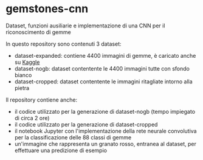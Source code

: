 # gemstones-cnn
Dataset, funzioni ausiliarie e implementazione di una CNN per il riconoscimento di gemme

In questo repository sono contenuti 3 dataset:
- dataset-expanded: contiene 4400 immagini di gemme, è caricato anche su [Kaggle](https://www.kaggle.com/datasets/fransell/gemstones-images-expanded)
- dataset-nogb: dataset contentente le 4400 immagini tutte con sfondo bianco
- dataset-cropped: dataset contentente le immagini ritagliate intorno alla pietra

Il repository contiene anche:
- il codice utilizzato per la generazione di dataset-nogb (tempo impiegato di circa 2 ore)
- il codice utilizzato per la generazione di dataset-cropped
- il notebook Jupyter con l'implementazione della rete neurale convolutiva per la classificazione delle 88 classi di gemme
- un'immagine che rappresenta un granato rosso, entranea al dataset, per effettuare una predizione di esempio
